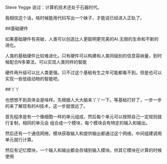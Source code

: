 ﻿Steve Yegge 说过：计算机技术还处于石器时代。

我相信这个话，啥时候能用代码写出一个妹子，才能说已经进入正轨了。


##基础硬件

如果基础硬件有突破，人类可以创造比人更聪明更完美的AI.无限的生命和不断的进化。

人类的基础硬件比较难进化。只有硬件可以构建和人类同级别的信息容纳量，到时候配合N多算法，可以实现人类同样的智能

硬件再升级可以比人类更强。只不过这个基础有生之年可能都看不到。但是也可以实现一些低级动物的智能吧。


##丫丫

也想想不到具体会是啥样。先根据人大大脑来丫丫一下。等基础打好了，一步一步的来了解现有的AI技术，这一步就很远了。

首先程序是有一个像细胞一样的单元组成，然后每个单元可以按照自己一定规则就行复制，相同的单元会
组合成一个模块，每个模块会有特定的输入和输出。

然后还有一个通信网络，模块获取输入和提供输出都通过这个网络，中间组建调用单元就行计算。

然后有记忆模块，一个输入和输出都会存储到输入模块。供其它模块在计算的时候使用

